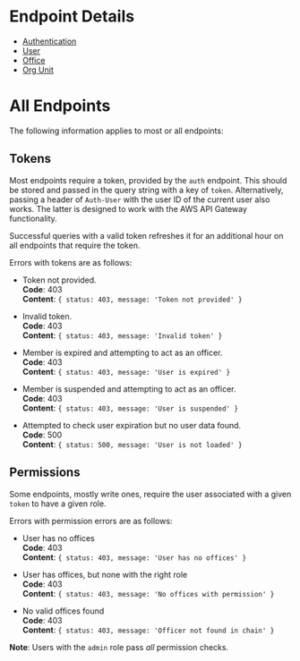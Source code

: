 # Endpoint Details

* [Authentication](auth.md)
* [User](user.md)
* [Office](office.md)
* [Org Unit](org-unit.md)

# All Endpoints
The following information applies to most or all endpoints:

## Tokens
Most endpoints require a token, provided by the `auth` endpoint. This should be stored and passed in the query string with a key of `token`. Alternatively, passing a header of `Auth-User` with the user ID of the current user also works. The latter is designed to work with the AWS API Gateway functionality.

Successful queries with a valid token refreshes it for an additional hour on all endpoints that require the token.

Errors with tokens are as follows:

* Token not provided.<br>
  __Code__: 403<br>
  __Content__: `{ status: 403, message: 'Token not provided' }`

* Invalid token.<br>
  __Code__: 403<br>
  __Content__: `{ status: 403, message: 'Invalid token' }`

* Member is expired and attempting to act as an officer.<br>
  __Code__: 403<br>
  __Content__: `{ status: 403, message: 'User is expired' }`

* Member is suspended and attempting to act as an officer.<br>
  __Code__: 403<br>
  __Content__: `{ status: 403, message: 'User is suspended' }`

* Attempted to check user expiration but no user data found.<br>
  __Code__: 500<br>
  __Content__: `{ status: 500, message: 'User is not loaded' }`

## Permissions
Some endpoints, mostly write ones, require the user associated with a given `token` to have a given role.

Errors with permission errors are as follows:

* User has no offices<br>
  __Code__: 403<br>
  __Content__: `{ status: 403, message: 'User has no offices' }`

* User has offices, but none with the right role<br>
__Code__: 403<br>
__Content__: `{ status: 403, message: 'No offices with permission' }`

* No valid offices found<br>
  __Code__: 403<br>
  __Content__: `{ status: 403, message: 'Officer not found in chain' }`

__Note__: Users with the `admin` role pass _all_ permission checks.
